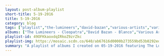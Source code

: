 ```yaml
---
layout: post-album-playlist
short-title: 5-19-2016
title: 5-19-2016
category: blog
tags: ["playlist","the-lumineers","david-bazan","various-artists","various-artists","wolf-parade","islands","islands","mock-orange"]
albums: ["The Lumineers - Cleopatra","David Bazan - Blanco","Various Artists - Views","Various Artists - The Colour In Anything","Wolf Parade - Wolf Parade - EP 4","Islands - Taste","Islands - Should I Remain Here At Sea?","Mock Orange - Put The Kid On The Sleepy Horse"]
playlist-id: 49OFKkaoxdqIRkoZ9zrZkc
playlist-img: https://mosaic.scdn.co/640/ab67616d0000b273559bd53b0292ed01f789a0d8ab67616d0000b2737869e5ee05ac7240dd9f5d55ab67616d0000b27382e3e6968e73ec00a9f7861bab67616d0000b273cd34380a48c22de3d0e475de
summary: "A playlist of albums I created on 05-19-2016 featuring The Lumineers, David Bazan, Various Artists, Various Artists, Wolf Parade, Islands, Islands, and Mock Orange."
---
```

